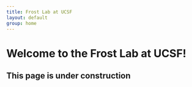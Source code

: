 ```yaml
---
title: Frost Lab at UCSF
layout: default
group: home
---
```


# Welcome to the Frost Lab at UCSF!

## This page is under construction